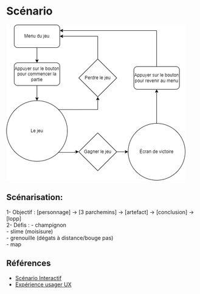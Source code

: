 # Scénario

![scenario](/img/scenario.drawio.png)


## Scénarisation: 
1- Objectif : [personnage] -­> [3 parchemins] -> [artefact] -> [conclusion] -> [lopp] </br>
2- Défis : - champignon </br>
           - slime (moisisure) </br>
           - grenouille (dégats à distance/bouge pas) </br>
           - map

## Références

* [Scénario Interactif](https://tim-montmorency.com/582523-gestion/#/contenus/2_scenarisation/20_scenario/20_interactif/)
* [Expérience usager UX](https://tim-montmorency.com/582523-gestion/#/contenus/2_scenarisation/20_scenario/40_ux/)

